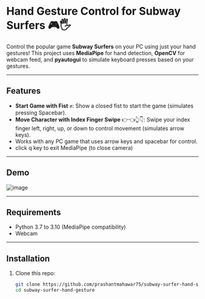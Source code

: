 # Hand Gesture Control for Subway Surfers 🎮🖐️

Control the popular game **Subway Surfers** on your PC using just your hand gestures! This project uses **MediaPipe** for hand detection, **OpenCV** for webcam feed, and **pyautogui** to simulate keyboard presses based on your gestures.

---

## Features

- **Start Game with Fist** ✊: Show a closed fist to start the game (simulates pressing Spacebar).
- **Move Character with Index Finger Swipe** 👉👈👆👇: Swipe your index finger left, right, up, or down to control movement (simulates arrow keys).
- Works with any PC game that uses arrow keys and spacebar for control.
- click q key to exit MediaPipe (to close camera)  
---

## Demo

![image](https://github.com/user-attachments/assets/43c4799a-32f2-43e4-87fb-5a024c671b62)


---

## Requirements

- Python 3.7 to 3.10 (MediaPipe compatibility)
- Webcam

---

## Installation

1. Clone this repo:
   ```bash
   git clone https://github.com/prashantmahawar75/subway-surfer-hand-simulation/tree/main
   cd subway-surfer-hand-gesture
